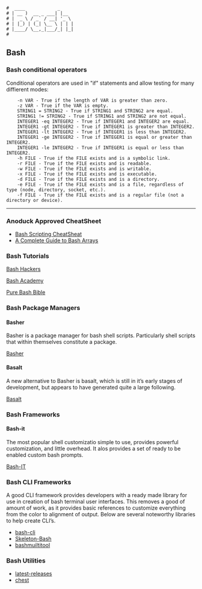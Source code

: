 ```text
#  ____            _
# | __ )  __ _ ___| |__
# |  _ \ / _` / __| '_ \
# | |_) | (_| \__ \ | | |
# |____/ \__,_|___/_| |_|
#
```

## Bash

### Bash conditional operators 

Conditional operators are used in "if" statements and allow testing for many diffierent modes:

```text
    -n VAR - True if the length of VAR is greater than zero.
    -z VAR - True if the VAR is empty.
    STRING1 = STRING2 - True if STRING1 and STRING2 are equal.
    STRING1 != STRING2 - True if STRING1 and STRING2 are not equal.
    INTEGER1 -eq INTEGER2 - True if INTEGER1 and INTEGER2 are equal.
    INTEGER1 -gt INTEGER2 - True if INTEGER1 is greater than INTEGER2.
    INTEGER1 -lt INTEGER2 - True if INTEGER1 is less than INTEGER2.
    INTEGER1 -ge INTEGER2 - True if INTEGER1 is equal or greater than INTEGER2.
    INTEGER1 -le INTEGER2 - True if INTEGER1 is equal or less than INTEGER2.
    -h FILE - True if the FILE exists and is a symbolic link.
    -r FILE - True if the FILE exists and is readable.
    -w FILE - True if the FILE exists and is writable.
    -x FILE - True if the FILE exists and is executable.
    -d FILE - True if the FILE exists and is a directory.
    -e FILE - True if the FILE exists and is a file, regardless of type (node, directory, socket, etc.).
    -f FILE - True if the FILE exists and is a regular file (not a directory or device).
```

-----

### Anoduck Approved CheatSheet

- [Bash Scripting CheatSheat](https://devhints.io/bash)
- [A Complete Guide to Bash Arrays](https://shell-tips.com/bash/arrays/#gsc.tab=0)

### Bash Tutorials

[Bash Hackers](https://web.archive.org/web/20230406205817/https://wiki.bash-hackers.org/)

[Bash Academy](https://github.com/lhunath/guide.bash.academy)

[Pure Bash Bible](https://github.com/dylanaraps/pure-bash-bible)

### Bash Package Managers

#### Basher

Basher is a package manager for bash shell scripts. Particularly shell scripts that within themselves
constitute a package.

[Basher](https://www.basher.it/)

#### Basalt

A new alternative to Basher is basalt, which is still in it’s early stages of development, but
appears to have generated quite a large following. 

[Basalt](https://github.com/bash-bastion/basalt)

### Bash Frameworks

#### Bash-it

The most popular shell customizatio
simple to use, provides powerful customization, and little overhead. It alos provides a set of ready
to be enabled custom bash prompts.

[Bash-IT](https://github.com/Bash-it/bash-it)

### Bash CLI Frameworks

A good CLI framework provides developers with a ready made library for use in creation of bash
terminal user interfaces. This removes a good of amount of work, as it provides basic references to
customize everything from the color to alignment of output. Below are several noteworthy libraries
to help create CLI’s.

* [bash-cli](https://github.com/SierraSoftworks/bash-cli)
* [Skeleton-Bash](https://github.com/jazzschmidt/skeleton-bash)
* [bashmuiltitool](https://github.com/gavinlyonsrepo/bashmultitool)

### Bash Utilities

* [latest-releases](https://github.com/nickjj/latest-releases)
* [chest](https://github.com/lukechilds/chest)
